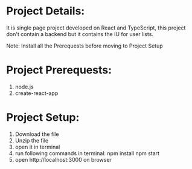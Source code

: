 # Project Details:
 It is single page project developed on React and TypeScript, this project don't contain a backend but it contains the IU for user lists.

 Note: Install all the Prerequests before moving to Project Setup
# Project Prerequests:
 1. node.js
 2. create-react-app
# Project Setup:
 1. Download the file
 2. Unzip the file
 3. open it in terminal
 4. run following commands in terminal:
    npm install
    npm start
 5. open http://localhost:3000 on browser


